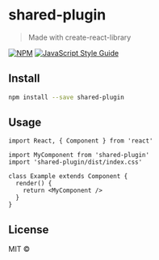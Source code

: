 # shared-plugin

> Made with create-react-library

[![NPM](https://img.shields.io/npm/v/shared-plugin.svg)](https://www.npmjs.com/package/shared-plugin) [![JavaScript Style Guide](https://img.shields.io/badge/code_style-standard-brightgreen.svg)](https://standardjs.com)

## Install

```bash
npm install --save shared-plugin
```

## Usage

```tsx
import React, { Component } from 'react'

import MyComponent from 'shared-plugin'
import 'shared-plugin/dist/index.css'

class Example extends Component {
  render() {
    return <MyComponent />
  }
}
```

## License

MIT © [](https://github.com/)
